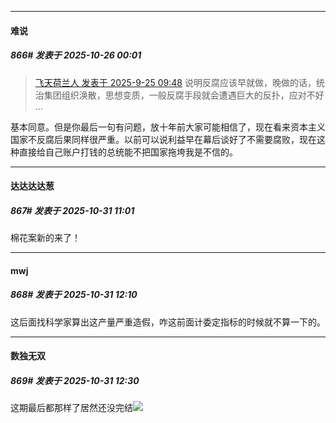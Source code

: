 ﻿
*****

####  难说  
##### 866#       发表于 2025-10-26 00:01

<blockquote><a href="httphttps://stage1st.com/2b/forum.php?mod=redirect&amp;goto=findpost&amp;pid=68485296&amp;ptid=2253051" target="_blank">飞天荷兰人 发表于 2025-9-25 09:48</a>
说明反腐应该早就做，晚做的话，统治集团组织涣散，思想变质，一般反腐手段就会遭遇巨大的反扑，应对不好 ...</blockquote>
基本同意。但是你最后一句有问题，放十年前大家可能相信了，现在看来资本主义国家不反腐后果同样很严重。以前可以说利益早在幕后谈好了不需要腐败，现在这种直接给自己账户打钱的总统能不把国家拖垮我是不信的。

*****

####  达达达达葱  
##### 867#       发表于 2025-10-31 11:01

棉花案新的来了！


*****

####  mwj  
##### 868#       发表于 2025-10-31 12:10

这后面找科学家算出这产量严重造假，咋这前面计委定指标的时候就不算一下的。


*****

####  数独无双  
##### 869#       发表于 2025-10-31 12:30

这期最后都那样了居然还没完结<img src="https://static.stage1st.com/image/smiley/face2017/003.png" referrerpolicy="no-referrer">

